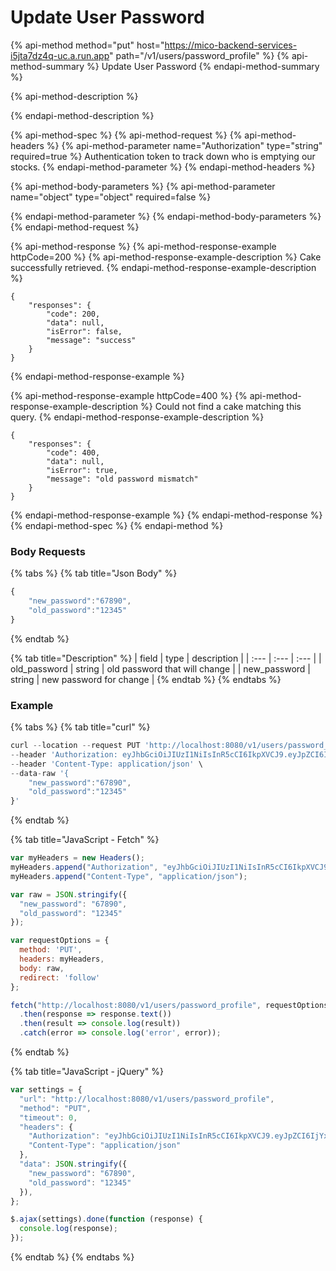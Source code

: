 # Update User Password

{% api-method method="put" host="https://mico-backend-services-i5jta7dz4q-uc.a.run.app" path="/v1/users/password\_profile" %}
{% api-method-summary %}
Update User Password
{% endapi-method-summary %}

{% api-method-description %}

{% endapi-method-description %}

{% api-method-spec %}
{% api-method-request %}
{% api-method-headers %}
{% api-method-parameter name="Authorization" type="string" required=true %}
Authentication token to track down who is emptying our stocks.
{% endapi-method-parameter %}
{% endapi-method-headers %}

{% api-method-body-parameters %}
{% api-method-parameter name="object" type="object" required=false %}

{% endapi-method-parameter %}
{% endapi-method-body-parameters %}
{% endapi-method-request %}

{% api-method-response %}
{% api-method-response-example httpCode=200 %}
{% api-method-response-example-description %}
Cake successfully retrieved.
{% endapi-method-response-example-description %}

```
{
    "responses": {
        "code": 200,
        "data": null,
        "isError": false,
        "message": "success"
    }
}
```
{% endapi-method-response-example %}

{% api-method-response-example httpCode=400 %}
{% api-method-response-example-description %}
Could not find a cake matching this query.
{% endapi-method-response-example-description %}

```
{
    "responses": {
        "code": 400,
        "data": null,
        "isError": true,
        "message": "old password mismatch"
    }
}
```
{% endapi-method-response-example %}
{% endapi-method-response %}
{% endapi-method-spec %}
{% endapi-method %}



### Body Requests

{% tabs %}
{% tab title="Json Body" %}
```javascript
{
    "new_password":"67890",
    "old_password":"12345"
}
```
{% endtab %}

{% tab title="Description" %}
| field | type | description |
| :--- | :--- | :--- |
| old\_password | string | old password that will change |
| new\_password | string | new password for change |
{% endtab %}
{% endtabs %}

### Example

{% tabs %}
{% tab title="curl" %}
```javascript
curl --location --request PUT 'http://localhost:8080/v1/users/password_profile' \
--header 'Authorization: eyJhbGciOiJIUzI1NiIsInR5cCI6IkpXVCJ9.eyJpZCI6IjYxNTRkMzgxMGZkMDI3NGZhNDFlOTkzYyIsImVtYWlsIjoiNXlvdXNlZnNhbG1hbmFAaXNlb3ZlbHMuY29tIiwiZGF0YXR5cGUiOiIiLCJleHAiOjE2MzMwNTAzMjh9.41gTMZCeAkslEyXfeOXXT8_XOnq5EHusvGEpZGGML2s' \
--header 'Content-Type: application/json' \
--data-raw '{
    "new_password":"67890",
    "old_password":"12345"
}'
```
{% endtab %}

{% tab title="JavaScript - Fetch" %}
```javascript
var myHeaders = new Headers();
myHeaders.append("Authorization", "eyJhbGciOiJIUzI1NiIsInR5cCI6IkpXVCJ9.eyJpZCI6IjYxNTRkMzgxMGZkMDI3NGZhNDFlOTkzYyIsImVtYWlsIjoiNXlvdXNlZnNhbG1hbmFAaXNlb3ZlbHMuY29tIiwiZGF0YXR5cGUiOiIiLCJleHAiOjE2MzMwNTAzMjh9.41gTMZCeAkslEyXfeOXXT8_XOnq5EHusvGEpZGGML2s");
myHeaders.append("Content-Type", "application/json");

var raw = JSON.stringify({
  "new_password": "67890",
  "old_password": "12345"
});

var requestOptions = {
  method: 'PUT',
  headers: myHeaders,
  body: raw,
  redirect: 'follow'
};

fetch("http://localhost:8080/v1/users/password_profile", requestOptions)
  .then(response => response.text())
  .then(result => console.log(result))
  .catch(error => console.log('error', error));
```
{% endtab %}

{% tab title="JavaScript - jQuery" %}
```javascript
var settings = {
  "url": "http://localhost:8080/v1/users/password_profile",
  "method": "PUT",
  "timeout": 0,
  "headers": {
    "Authorization": "eyJhbGciOiJIUzI1NiIsInR5cCI6IkpXVCJ9.eyJpZCI6IjYxNTRkMzgxMGZkMDI3NGZhNDFlOTkzYyIsImVtYWlsIjoiNXlvdXNlZnNhbG1hbmFAaXNlb3ZlbHMuY29tIiwiZGF0YXR5cGUiOiIiLCJleHAiOjE2MzMwNTAzMjh9.41gTMZCeAkslEyXfeOXXT8_XOnq5EHusvGEpZGGML2s",
    "Content-Type": "application/json"
  },
  "data": JSON.stringify({
    "new_password": "67890",
    "old_password": "12345"
  }),
};

$.ajax(settings).done(function (response) {
  console.log(response);
});
```
{% endtab %}
{% endtabs %}

